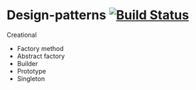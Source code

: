 # Design-patterns [![Build Status](https://travis-ci.com/oshkola/design-patterns.svg?branch=master)](https://travis-ci.com/oshkola/design-patterns)



  Creational
  
  
  + Factory method
  + Abstract factory
  + Builder
  + Prototype
  + Singleton
